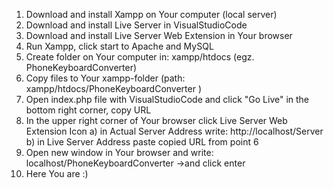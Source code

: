 1. Download and install Xampp on Your computer (local server)
2. Download and install Live Server in VisualStudioCode
3. Download and install Live Server Web Extension in Your browser
4. Run Xampp, click start to Apache and MySQL
5. Create folder on Your computer in: xampp/htdocs (egz. PhoneKeyboardConverter)
6. Copy files to Your xampp-folder (path:  xampp/htdocs/PhoneKeyboardConverter )
7. Open index.php file with VisualStudioCode and click "Go Live" in the bottom right corner, copy URL
8. In the upper right corner of Your browser click Live Server Web Extension Icon
  a) in Actual Server Address write:   http://localhost/Server
  b) in Live Server Address paste copied URL from point 6
9. Open new window in Your browser and write:   localhost/PhoneKeyboardConverter   ->and click enter
10. Here You are :)